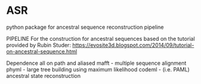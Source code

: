 # ASR
python package for ancestral sequence reconstruction pipeline


PIPELINE For the construction for ancestral sequences based on the tutorial provided by Rubin Studer:
https://evosite3d.blogspot.com/2014/09/tutorial-on-ancestral-sequence.html

Dependence all on path and aliased
mafft - multiple sequence alignment
phyml - large tree building using maximum likelihood
codeml - (i.e. PAML) ancestral state reconstruction

